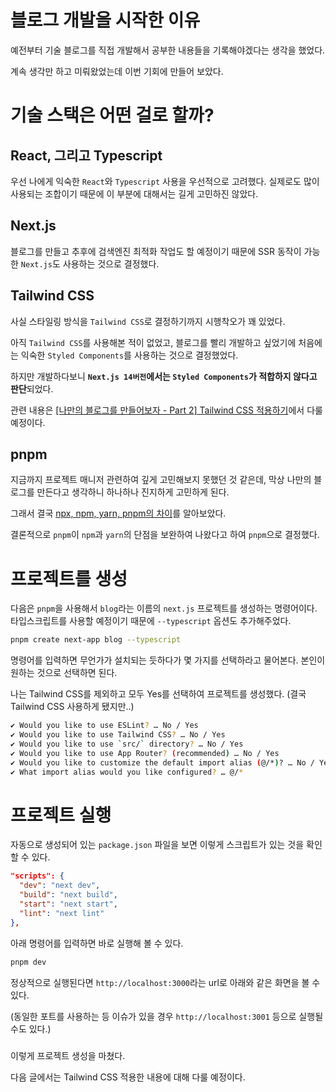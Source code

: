 # 블로그 개발을 시작한 이유

예전부터 기술 블로그를 직접 개발해서 공부한 내용들을 기록해야겠다는 생각을 했었다.

계속 생각만 하고 미뤄왔었는데 이번 기회에 만들어 보았다.

# 기술 스택은 어떤 걸로 할까?

## React, 그리고 Typescript
우선 나에게 익숙한 `React`와 `Typescript` 사용을 우선적으로 고려했다. 실제로도 많이 사용되는 조합이기 때문에 이 부분에 대해서는 길게 고민하진 않았다.

## Next.js
블로그를 만들고 추후에 검색엔진 최적화 작업도 할 예정이기 때문에 SSR 동작이 가능한 `Next.js`도 사용하는 것으로 결정했다.

## Tailwind CSS
사실 스타일링 방식을 `Tailwind CSS`로 결정하기까지 시행착오가 꽤 있었다.

아직 `Tailwind CSS`를 사용해본 적이 없었고, 블로그를 빨리 개발하고 싶었기에 처음에는 익숙한 `Styled Components`를 사용하는 것으로 결정했었다.

하지만 개발하다보니 **`Next.js 14버전`에서는 `Styled Components`가 적합하지 않다고 판단**되었다.

관련 내용은 [[나만의 블로그를 만들어보자 - Part 2] Tailwind CSS 적용하기](/posts/blog-part2)에서 다룰 예정이다.

## pnpm
지금까지 프로젝트 매니저 관련하여 깊게 고민해보지 못했던 것 같은데, 막상 나만의 블로그를 만든다고 생각하니 하나하나 진지하게 고민하게 된다.

그래서 결국 [npx, npm, yarn, pnpm의 차이](/posts/package-manager)를 알아보았다.

결론적으로 `pnpm`이 `npm`과 `yarn`의 단점을 보완하여 나왔다고 하여 `pnpm`으로 결정했다.


# 프로젝트를 생성

다음은 `pnpm`을 사용해서 `blog`라는 이름의 `next.js` 프로젝트를 생성하는 명령어이다.
타입스크립트를 사용할 예정이기 때문에 `--typescript` 옵션도 추가해주었다.

```bash
pnpm create next-app blog --typescript
```

명령어를 입력하면 무언가가 설치되는 듯하다가 몇 가지를 선택하라고 물어본다. 본인이 원하는 것으로 선택하면 된다.

나는 Tailwind CSS를 제외하고 모두 Yes를 선택하여 프로젝트를 생성했다. (결국 Tailwind CSS 사용하게 됐지만..)

```bash
✔ Would you like to use ESLint? … No / Yes
✔ Would you like to use Tailwind CSS? … No / Yes
✔ Would you like to use `src/` directory? … No / Yes
✔ Would you like to use App Router? (recommended) … No / Yes
✔ Would you like to customize the default import alias (@/*)? … No / Yes
✔ What import alias would you like configured? … @/*
```

# 프로젝트 실행

자동으로 생성되어 있는 `package.json` 파일을 보면 이렇게 스크립트가 있는 것을 확인할 수 있다.

```json
"scripts": {
  "dev": "next dev",
  "build": "next build",
  "start": "next start",
  "lint": "next lint"
},
```

아래 명령어를 입력하면 바로 실행해 볼 수 있다.

```bash
pnpm dev
```

정상적으로 실행된다면 `http://localhost:3000`라는 url로 아래와 같은 화면을 볼 수 있다.

(동일한 포트를 사용하는 등 이슈가 있을 경우 `http://localhost:3001` 등으로 실행될 수도 있다.)
#####
이렇게 프로젝트 생성을 마쳤다.

다음 글에서는 Tailwind CSS 적용한 내용에 대해 다룰 예정이다.

